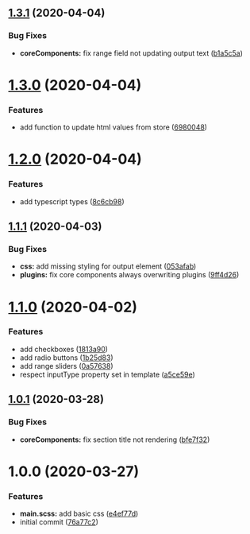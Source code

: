 ## [1.3.1](https://github.com/TimoBechtel/settings-ui/compare/v1.3.0...v1.3.1) (2020-04-04)


### Bug Fixes

* **coreComponents:** fix range field not updating output text ([b1a5c5a](https://github.com/TimoBechtel/settings-ui/commit/b1a5c5ac9f33efc56a7c8f42ad851bc51620a118))

# [1.3.0](https://github.com/TimoBechtel/settings-ui/compare/v1.2.0...v1.3.0) (2020-04-04)


### Features

* add function to update html values from store ([6980048](https://github.com/TimoBechtel/settings-ui/commit/69800485a36dcfb7d34182566167ec97b4578a12))

# [1.2.0](https://github.com/TimoBechtel/settings-ui/compare/v1.1.1...v1.2.0) (2020-04-04)


### Features

* add typescript types ([8c6cb98](https://github.com/TimoBechtel/settings-ui/commit/8c6cb986d71b063d28ce45fa2dc92714f22e0649))

## [1.1.1](https://github.com/TimoBechtel/settings-ui/compare/v1.1.0...v1.1.1) (2020-04-03)


### Bug Fixes

* **css:** add missing styling for output element ([053afab](https://github.com/TimoBechtel/settings-ui/commit/053afab7ebee3be347850994b80bb00353929cf0))
* **plugins:** fix core components always overwriting plugins ([9ff4d26](https://github.com/TimoBechtel/settings-ui/commit/9ff4d26942310329ac4ee7fef6dca383aa157000))

# [1.1.0](https://github.com/TimoBechtel/settings-ui/compare/v1.0.1...v1.1.0) (2020-04-02)


### Features

* add checkboxes ([1813a90](https://github.com/TimoBechtel/settings-ui/commit/1813a90cc89bfb869e57104c94e05ba01b3f1454))
* add radio buttons ([1b25d83](https://github.com/TimoBechtel/settings-ui/commit/1b25d83f5ddbeddcbea771037684d30201c9c7a2))
* add range sliders ([0a57638](https://github.com/TimoBechtel/settings-ui/commit/0a57638177810594a91e1cd00d4105adad6eee16))
* respect inputType property set in template ([a5ce59e](https://github.com/TimoBechtel/settings-ui/commit/a5ce59eb5cb94194611bd2fe59f8ec7d6dbbc17c))

## [1.0.1](https://github.com/TimoBechtel/settings-ui/compare/v1.0.0...v1.0.1) (2020-03-28)


### Bug Fixes

* **coreComponents:** fix section title not rendering ([bfe7f32](https://github.com/TimoBechtel/settings-ui/commit/bfe7f32b6affcc55df520f5db48214143ce196dc))

# 1.0.0 (2020-03-27)


### Features

* **main.scss:** add basic css ([e4ef77d](https://github.com/TimoBechtel/settings-ui/commit/e4ef77d4d3cb33f487b2b2c5089262fbb60049c5))
* initial commit ([76a77c2](https://github.com/TimoBechtel/settings-ui/commit/76a77c253b3becec6a8a742e913263d79dcd8a7e))
